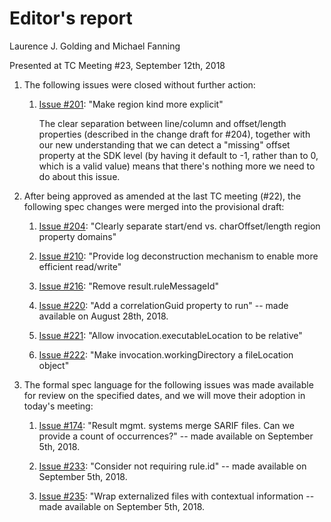 # Editor's report

Laurence J. Golding and Michael Fanning

Presented at TC Meeting #23, September 12th, 2018

1. The following issues were closed without further action:

    1. [Issue #201](https://github.com/oasis-tcs/sarif-spec/issues/201): "Make region kind more explicit"

        The clear separation between line/column and offset/length properties (described in the change draft for #204),
        together with our new understanding that we can detect a "missing" offset property at the SDK level (by having it
        default to -1, rather than to 0, which is a valid value) means that there's nothing more we need to do about
        this issue.

1. After being approved as amended at the last TC meeting (#22), the following spec changes were merged into the provisional draft:

    1. [Issue #204](https://github.com/oasis-tcs/sarif-spec/issues/204): "Clearly separate start/end vs. charOffset/length region property domains"

    1. [Issue #210](https://github.com/oasis-tcs/sarif-spec/issues/210): "Provide log deconstruction mechanism to enable more efficient read/write"

    1. [Issue #216](https://github.com/oasis-tcs/sarif-spec/issues/216): "Remove result.ruleMessageId"
 
    1. [Issue #220](https://github.com/oasis-tcs/sarif-spec/issues/220): "Add a correlationGuid property to run" -- made available on August 28th, 2018.

    1. [Issue #221](https://github.com/oasis-tcs/sarif-spec/issues/221): "Allow invocation.executableLocation to be relative"

    1. [Issue #222](https://github.com/oasis-tcs/sarif-spec/issues/222): "Make invocation.workingDirectory a fileLocation object"

1. The formal spec language for the following issues was made available for review on the specified dates, and we will move their adoption in today's meeting:

    1. [Issue #174](https://github.com/oasis-tcs/sarif-spec/issues/174): "Result mgmt. systems merge SARIF files. Can we provide a count of occurrences?" -- made available on September 5th, 2018. 

    1. [Issue #233](https://github.com/oasis-tcs/sarif-spec/issues/233): "Consider not requiring rule.id" -- made available on September 5th, 2018.

    1. [Issue #235](https://github.com/oasis-tcs/sarif-spec/issues/235): "Wrap externalized files with contextual information -- made available on September 5th, 2018.